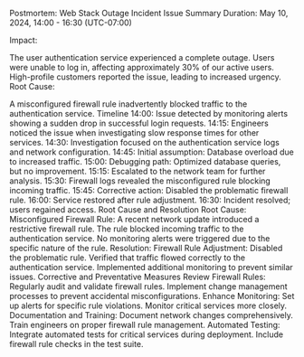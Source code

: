 Postmortem: Web Stack Outage Incident
Issue Summary
Duration: May 10, 2024, 14:00 - 16:30 (UTC-07:00)

Impact:

The user authentication service experienced a complete outage.
Users were unable to log in, affecting approximately 30% of our active users.
High-profile customers reported the issue, leading to increased urgency.
Root Cause:

A misconfigured firewall rule inadvertently blocked traffic to the authentication service.
Timeline
14:00: Issue detected by monitoring alerts showing a sudden drop in successful login requests.
14:15: Engineers noticed the issue when investigating slow response times for other services.
14:30: Investigation focused on the authentication service logs and network configuration.
14:45: Initial assumption: Database overload due to increased traffic.
15:00: Debugging path: Optimized database queries, but no improvement.
15:15: Escalated to the network team for further analysis.
15:30: Firewall logs revealed the misconfigured rule blocking incoming traffic.
15:45: Corrective action: Disabled the problematic firewall rule.
16:00: Service restored after rule adjustment.
16:30: Incident resolved; users regained access.
Root Cause and Resolution
Root Cause:
Misconfigured Firewall Rule:
A recent network update introduced a restrictive firewall rule.
The rule blocked incoming traffic to the authentication service.
No monitoring alerts were triggered due to the specific nature of the rule.
Resolution:
Firewall Rule Adjustment:
Disabled the problematic rule.
Verified that traffic flowed correctly to the authentication service.
Implemented additional monitoring to prevent similar issues.
Corrective and Preventative Measures
Review Firewall Rules:
Regularly audit and validate firewall rules.
Implement change management processes to prevent accidental misconfigurations.
Enhance Monitoring:
Set up alerts for specific rule violations.
Monitor critical services more closely.
Documentation and Training:
Document network changes comprehensively.
Train engineers on proper firewall rule management.
Automated Testing:
Integrate automated tests for critical services during deployment.
Include firewall rule checks in the test suite.
